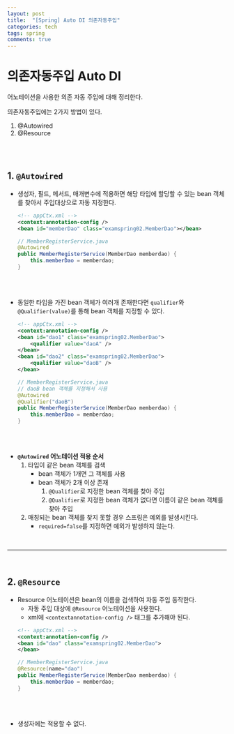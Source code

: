 ```yaml
---
layout: post
title:  "[Spring] Auto DI 의존자동주입"
categories: tech
tags: spring
comments: true
---
```

# 의존자동주입 Auto DI
어노테이션을 사용한 의존 자동 주입에 대해 정리한다.

의존자동주입에는 2가지 방법이 있다.
1. @Autowired
2. @Resource
<br/>
<br/>

## 1. `@Autowired`
- 생성자, 필드, 메서드, 매개변수에 적용하면 해당 타입에 할당할 수 있는 bean 객체를 찾아서 주입대상으로 자동 지정한다.  
    ```xml
    <!-- appCtx.xml -->
    <context:annotation-config />
	<bean id="memberDao" class="examspring02.MemberDao"></bean>
    ```
    ```java
    // MemberRegisterService.java
    @Autowired
	public MemberRegisterService(MemberDao memberdao) {
		this.memberDao = memberdao;
	}
    ```
<br/>
<br/>

- 동일한 타입을 가진 bean 객체가 여러개 존재한다면 `qualifier`와 `@Qualifier(value)`를 통해 bean 객체를 지정할 수 있다.
    ```xml
    <!-- appCtx.xml -->
    <context:annotation-config />
	<bean id="dao1" class="examspring02.MemberDao">
        <qualifier value="daoA" />
    </bean>
	<bean id="dao2" class="examspring02.MemberDao">
        <qualifier value="daoB" />
    </bean>
    ```
    ```java
    // MemberRegisterService.java
    // daoB bean 객체를 지정해서 사용
    @Autowired
    @Qualifier("daoB")
	public MemberRegisterService(MemberDao memberdao) {
		this.memberDao = memberdao;
	}
    ```
<br/>
<br/>

- **`@Autowired` 어노테이션 적용 순서**
    1. 타입이 같은 bean 객체를 검색
        - bean 객체가 1개면 그 객체를 사용
        - bean 객체가 2개 이상 존재
            1. `@Qualifier`로 지정한 bean 객체를 찾아 주입
            2. `@Qualifier`로 지정한 bean 객체가 없다면 이름이 같은 bean 객체를 찾아 주입
    2. 매칭되는 bean 객체를 찾지 못할 경우 스프링은 예외를 발생시킨다.
        - `required=false`를 지정하면 예외가 발생하지 않는다.
<br/>
<hr>
<br/>

## 2. `@Resource` 
- Resource 어노테이션은 bean의 이름을 검색하여 자동 주입 동작한다.
    - 자동 주입 대상에 `@Resource` 어노테이션을 사용한다.
    - xml에 `<contextannotation-config />` 태그를 추가해야 된다.
    ```xml
    <!-- appCtx.xml -->
    <context:annotation-config />
	<bean id="dao" class="examspring02.MemberDao">
    </bean>
    ```
    ```java
    // MemberRegisterService.java
    @Resource(name="dao")
	public MemberRegisterService(MemberDao memberdao) {
		this.memberDao = memberdao;
	}
    ```
<br/>
<br/>

- 생성자에는 적용할 수 없다.



